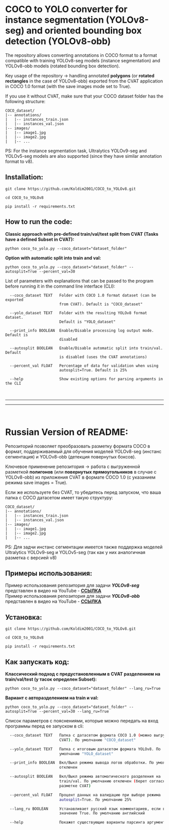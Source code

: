 #  COCO to YOLO converter for instance segmentation (YOLOv8-seg) and oriented bounding box detection (YOLOv8-obb)

The repository allows converting annotations in COCO format to a format compatible with training YOLOv8-seg models (instance segmentation) and YOLOv8-obb models (rotated bounding box detection).

Key usage of the repository -> handling annotated **polygons** (or **rotated rectangles** in the case of YOLOv8-obb) exported from the CVAT application in COCO 1.0 format (with the save images mode set to True).

If you use it without CVAT, make sure that your COCO dataset folder has the following structure:

```
COCO_dataset/
|-- annotations/
|   |-- instances_train.json
|   |-- instances_val.json
|-- images/
|   |-- image1.jpg
|   |-- image2.jpg
|   |-- ...
```
PS: For the instance segmentation task, Ultralytics YOLOv9-seg and YOLOv5-seg models are also supported (since they have similar annotation format to v8).


## Installation:
```
git clone https://github.com/Koldim2001/COCO_to_YOLOv8.git

cd COCO_to_YOLOv8

pip install -r requirements.txt
```


## How to run the code:

__Classic approach with pre-defined train/val/test split from CVAT (Tasks have a defined Subset in CVAT):__
```
python coco_to_yolo.py --coco_dataset="dataset_folder"
```
__Option with automatic split into train and val:__

```
python coco_to_yolo.py --coco_dataset="dataset_folder" --autosplit=True --percent_val=30
```

List of parameters with explanations that can be passed to the program before running it in the command line interface (CLI):

```
  --coco_dataset TEXT   Folder with COCO 1.0 format dataset (can be exported
                        from CVAT). Default is "COCO_dataset"

  --yolo_dataset TEXT   Folder with the resulting YOLOv8 format dataset.
                        Default is "YOLO_dataset"

  --print_info BOOLEAN  Enable/Disable processing log output mode. Default is
                        disabled

  --autosplit BOOLEAN   Enable/Disable automatic split into train/val. Default
                        is disabled (uses the CVAT annotations)

  --percent_val FLOAT   Percentage of data for validation when using
                        autosplit=True. Default is 25%

  --help                Show existing options for parsing arguments in the CLI

```


<br/>

---

---
<br/>

# Russian Version of README:

Репозиторий позволяет преобразовать разметку формата COCO в формат, поддерживаемый для обучения моделей YOLOv8-seg (инстанс сегментация) и YOLOv8-obb (детекция повернутых боксов).

Ключевое применение репозитория -> работа с выгруженной разметкой **полигонов** (или **повернутых прямоугольников** в случае с YOLOv8-obb) из приложения CVAT в формате COCO 1.0 (с указанием режима save images = True).

Если же используете без CVAT, то убедитесь перед запуском, что ваша папка с COCO датасетом имеет такую структуру:
```
COCO_dataset/
|-- annotations/
|   |-- instances_train.json
|   |-- instances_val.json
|-- images/
|   |-- image1.jpg
|   |-- image2.jpg
|   |-- ...
```
PS: Для задчи инстанс сегментации имеется также поддержка моделей Ultralytics YOLOv9-seg и YOLOv5-seg (так как у них аналогичная разметка с версией v8)

## Примеры использования:

Пример использования репозитория для задачи ***YOLOv8-seg*** представлен в видео на YouTube - [__ССЫЛКА__](https://www.youtube.com/watch?v=FF3mIWF0vFs&t=6s?t=34m49s) <br/>
Пример использования репозитория для задачи ***YOLOv8-obb*** представлен в видео на YouTube - [__ССЫЛКА__](https://www.youtube.com/watch?v=CZ_kZlto3IY&t=920s?t=20m2s)

## Установка:
```
git clone https://github.com/Koldim2001/COCO_to_YOLOv8.git

cd COCO_to_YOLOv8

pip install -r requirements.txt
```

## Как запускать код:

__Классический подход c предустановленным в CVAT разделением на train/val/test (у тасок определен Subset):__
```
python coco_to_yolo.py --coco_dataset="dataset_folder" --lang_ru=True
```
__Вариант с авторазделением на train и val:__

```
python coco_to_yolo.py --coco_dataset="dataset_folder" --autosplit=True --percent_val=30 --lang_ru=True
```

Список параметров с пояснениями, которые можно передать на вход программы перед ее запуском в cli:
```bash
  --coco_dataset TEXT   Папка с датасетом формата COCO 1.0 (можно выгрузить из
                        CVAT). По умолчанию "COCO_dataset"

  --yolo_dataset TEXT   Папка с итоговым датасетом формата YOLOv8. По
                        умолчанию "YOLO_dataset"

  --print_info BOOLEAN  Вкл/Выкл режима вывода логов обработки. По умолчанию
                        отключен

  --autosplit BOOLEAN   Вкл/Выкл режима автоматического разделения на
                        train/val. По умолчанию отключен (берет согласно
                        разметке CVAT)

  --percent_val FLOAT   Процент данных на валидацию при выборе режима
                        autosplit=True. По умолчанию 25%

  --lang_ru BOOLEAN     Устанавливает русский язык комментариев, если выбрано 
                        значение True. По умолчанию английский 

  --help                Покажет существующие варианты парсинга аргументов в CLI
  ```
